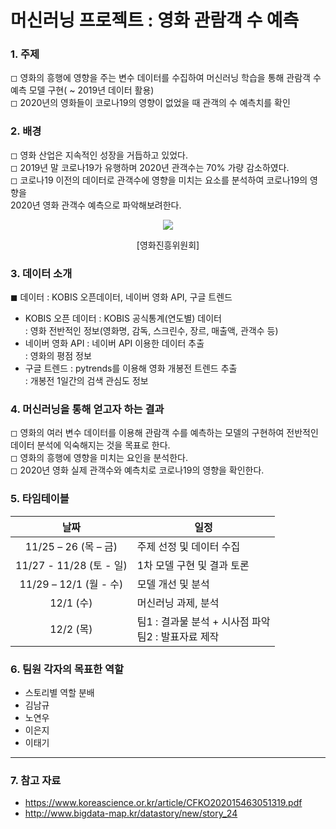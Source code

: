# 머신러닝 프로젝트 : 영화 관람객 수 예측

### 1. 주제
◻ 영화의 흥행에 영향을 주는 변수 데이터를 수집하여 머신러닝 학습을 통해 관람객 수 예측 모델 구현( ~ 2019년 데이터 활용)</br>
◻ 2020년의 영화들이 코로나19의 영향이 없었을 때 관객의 수 예측치를 확인
 
### 2. 배경
◻ 영화 산업은 지속적인 성장을 거듭하고 있었다. </br>
◻ 2019년 말 코로나19가 유행하며 2020년 관객수는 70% 가량 감소하였다.</br>
◻ 코로나19 이전의 데이터로 관객수에 영향을 미치는 요소를 분석하여 코로나19의 영향을 </br>
2020년 영화 관객수 예측으로 파악해보려한다.

<p align="center"><img src="https://lh3.googleusercontent.com/0O2qnkN7_RpY9Hi2b5xrYtJX0WXMHKOPZGR4fQBTf_MewXwYLrAAqEr8816mNl_SO0k7C8WPK2hD08S7G36nWEmOEhanIaXgscJxpks4oIvzGThMRsEdPOIYIvij1vB4FPi8jTHB"></p>  
<p align="center">[영화진흥위원회]</p>


### 3. 데이터 소개
◼ 데이터 : KOBIS 오픈데이터, 네이버 영화 API, 구글 트렌드</br>
  - KOBIS 오픈 데이터 : KOBIS 공식통계(연도별) 데이터	</br>
     : 영화 전반적인 정보(영화명, 감독, 스크린수, 장르, 매출액, 관객수 등)
  - 네이버 영화 API : 네이버 API 이용한 데이터 추출</br>
     :  영화의 평점 정보
  - 구글 트렌드 : pytrends를 이용해 영화 개봉전 트렌드 추출</br>
     : 개봉전 1일간의 검색 관심도 정보

### 4. 머신러닝을 통해 얻고자 하는 결과
◻ 영화의 여러 변수 데이터를 이용해 관람객 수를 예측하는 모델의 구현하여 전반적인 데이터 분석에 익숙해지는 것을 목표로 한다.</br>
◻ 영화의 흥행에 영향을 미치는 요인을 분석한다.</br>
◻ 2020년 영화 실제 관객수와  예측치로 코로나19의 영향을 확인한다.</br>

### 5. 타임테이블
  |날짜| <center>일정</center> |
  |:--------------------:|------------------------------|
  |11/25 – 26 (목 – 금)|주제 선정 및 데이터 수집|
  |11/27 - 11/28 (토 - 일)|1차 모델 구현 및 결과 토론|
  |11/29 – 12/1 (월 - 수)|모델 개선 및 분석|
  |12/1 (수)|머신러닝 과제, 분석|
  |12/2 (목)|팀1 : 결과물 분석 + 시사점 파악</br>팀2 : 발표자료 제작|

 
### 6. 팀원 각자의 목표한 역할
  - 스토리별 역할 분배
  - 김남규
  - 노연우
  - 이은지
  - 이태기

---
### 7. 참고 자료
  - https://www.koreascience.or.kr/article/CFKO202015463051319.pdf
  - http://www.bigdata-map.kr/datastory/new/story_24
